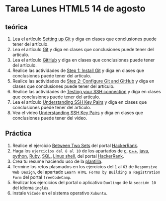 # Tarea Lunes HTML5 14 de agosto

## teórica

1. Lea el artículo [Setting up Git](https://www.theodinproject.com/lessons/foundations-setting-up-git) y diga en clases que conclusiones puede tener del artículo.
2. Lea el artículo [Git](https://git-scm.com/) y diga en clases que conclusiones puede tener del artículo.
3. Lea el artículo [GitHub](https://en.m.wikipedia.org/wiki/GitHub) y diga en clases que conclusiones puede tener del artículo.
4. Realice las actividades de [Step 1: Install Git](https://www.theodinproject.com/lessons/foundations-setting-up-git#step-1-install-git) y diga en clases que conclusiones puede tener del artículo.
5. Realice las actividades de [Step 2: Configure Git and GitHub](https://www.theodinproject.com/lessons/foundations-setting-up-git#step-2-configure-git-and-github) y diga en clases que conclusiones puede tener del artículo.
6. Realice las actividades de [Testing your SSH connection](https://docs.github.com/en/authentication/connecting-to-github-with-ssh/testing-your-ssh-connection) y diga en clases que conclusiones puede tener del artículo.
7. Lea el artículo [Understanding SSH Key Pairs](https://winscp.net/eng/docs/ssh_keys) y diga en clases que conclusiones puede tener del artículo.
8. Vea el video [Understanding SSH Key Pairs](https://www.youtube.com/watch?v=AQDCe585Lnc) y diga en clases que conclusiones puede tener del video.

## Práctica

1. Realice el ejercicio [Between Two Sets](https://www.hackerrank.com/challenges/between-two-sets/problem?isFullScreen=false) del portal [HackerRank](https://www.hackerrank.com/dashboard).
2. Haga los `ejercicios del 8 al 10` de los apartados de [c](https://www.hackerrank.com/domains/c), [c++](https://www.hackerrank.com/domains/cpp), [java](https://www.hackerrank.com/domains/java), [python](https://www.hackerrank.com/domains/python), [Ruby](https://www.hackerrank.com/domains/ruby), [SQL](https://www.hackerrank.com/domains/sql), [Linux shell](https://www.hackerrank.com/domains/shell), del portal [HackerRank](https://www.hackerrank.com/dashboard).
3. Crea tu resume haciendo uso de la [plantilla](https://docs.google.com/document/d/1jfUa4HGBDjt2peJPQ0Wg1YhdGkCoSysS6QMT4u8bCic/edit?usp=sharing).
4. Termine los retos plasmados en los ejercicios del `1` al `63` de `Responsive Web Design`, del apartado `Learn HTML Forms by Building a Registration Form` del portal `freeCodeCamp`.
5. Realizar los ejercicios del portal o aplicativo `Duolingo` de la `sección 10` del idioma `inglés`.
6. instale `VSCode` en el sistema operativo `Xubuntu`.